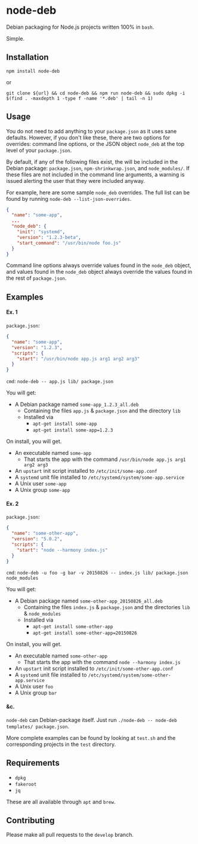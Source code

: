 # node-deb

Debian packaging for Node.js projects written 100% in `bash`.

Simple.

## Installation
`npm install node-deb`

or

`git clone ${url} && cd node-deb && npm run node-deb && sudo dpkg -i $(find . -maxdepth 1 -type f -name '*.deb' | tail -n 1)`

## Usage

You do not need to add anything to your `package.json` as it uses sane defaults. However, if you don't like these, there are
two options for overrides: command line options, or the JSON object `node_deb` at the top level of your `package.json`.

By default, if any of the following files exist, the will be included in the Debian package: `package.json`,
`npm-shrinkwrap.json`, and `node_modules/`. If these files
are not included in the command line arguments, a warning is issued alerting the user that they were included anyway.

For example, here are some sample `node_deb` overrides. The full list can be found by running
`node-deb --list-json-overrides`.

```json
{
  "name": "some-app",
  ...
  "node_deb": {
    "init": "systemd",
    "version": "1.2.3-beta",
    "start_command": "/usr/bin/node foo.js"
  }
}
```

Command line options always override values found in the `node_deb` object, and values found in the `node_deb` object
always override the values found in the rest of `package.json`.

## Examples
#### Ex. 1
`package.json`:

```json
{
  "name": "some-app",
  "version": "1.2.3",
  "scripts": {
    "start": "/usr/bin/node app.js arg1 arg2 arg3"
  }
}
```

`cmd`: `node-deb -- app.js lib/ package.json`

You will get:
- A Debian package named `some-app_1.2.3_all.deb`
  - Containing the files `app.js` & `package.json` and the directory `lib`
  - Installed via
    - `apt-get install some-app`
    - `apt-get install some-app=1.2.3`

On install, you will get.
- An executable named `some-app`
  - That starts the app with the command `/usr/bin/node app.js arg1 arg2 arg3`
- An `upstart` init script installed to `/etc/init/some-app.conf`
- A `systemd` unit file installed to `/etc/systemd/system/some-app.service`
- A Unix user `some-app`
- A Unix group `some-app`

#### Ex. 2
`package.json`:

```json
{
  "name": "some-other-app",
  "version": "5.0.2",
  "scripts": {
    "start": "node --harmony index.js"
  }
}
```

`cmd`: `node-deb -u foo -g bar -v 20150826 -- index.js lib/ package.json node_modules`

You will get:
- A Debian package named `some-other-app_20150826_all.deb`
  - Containing the files `index.js` & `package.json` and the directories `lib` & `node_modules`
  - Installed via
    - `apt-get install some-other-app`
    - `apt-get install some-other-app=20150826`

On install, you will get.
- An executable named `some-other-app`
  - That starts the app with the command `node --harmony index.js`
- An `upstart` init script installed to `/etc/init/some-other-app.conf`
- A `systemd` unit file installed to `/etc/systemd/system/some-other-app.service`
- A Unix user `foo`
- A Unix group `bar`

#### &c.
`node-deb` can Debian-package itself. Just run `./node-deb -- node-deb templates/ package.json`.

More complete examples can be found by looking at `test.sh` and the corresponding projects in the `test` directory.

## Requirements
- `dpkg`
- `fakeroot`
- `jq`

These are all available through `apt` and `brew`.

## Contributing
Please make all pull requests to the `develop` branch.
